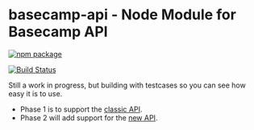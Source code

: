 # basecamp-api - Node Module for Basecamp API

[![npm package](https://nodei.co/npm/basecamp-api.png?downloads=true&downloadRank=true&stars=true)](https://nodei.co/npm/basecamp-api/)


[![Build Status](https://travis-ci.org/Jellyvision/basecamp-api.svg?branch=develop)](https://travis-ci.org/Jellyvision/basecamp-api)

Still a work in progress, but building with testcases so you can see how easy it is to use.

* Phase 1 is to support the [classic API](https://github.com/basecamp/basecamp-classic-api).
* Phase 2 will add support for the [new API](https://github.com/basecamp/bcx-api).
